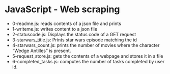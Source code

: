 # JavaScript - Web scraping

- 0-readme.js: reads contents of a json file and prints
- 1-writeme.js: writes content to a json file
- 2-statuscode.js: Displays the status code of a GET request
- 3-starwars_title.js: Prints star wars episode matching the id
- 4-starwars_count.js: prints the number of movies where the character “Wedge Antilles” is present.
- 5-request_store.js: gets the contents of a webpage and stores it in a file
- 6-completed_tasks.js: computes the number of tasks completed by user id.
